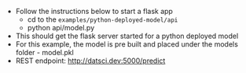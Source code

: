 * Follow the instructions below to start a flask app
    - cd to the `examples/python-deployed-model/api`
    - python api/model.py
* This should get the flask server started for a python deployed model
* For this example, the model is pre built and placed under the models folder - model.pkl
* REST endpoint: http://datsci.dev:5000/predict
    